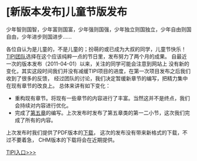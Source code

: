 # [新版本发布]儿童节版发布

少年智则国智，少年富则国富，少年强则国强，少年独立则国独立，少年自由则国自由，少年进步则国进步......

各位自认为是儿童的，不是儿童的；扮萌的或已成为大叔的同学，儿童节快乐！
[TIPI团队](http://www.php-internals.com/team/)选择在这个应该纯粹一点的节日里，发布努力了两个月的成果。
自最近一次的版本发布（2011-04-01）以来，关注的同学可能会注意到网站上
没有新的变化，其实这段时间我们并没有减缓TIPI项目的进度，在第一次项目发布之后我们收到了很多的反馈，
经过团队的讨论，我们决定暂缓新章节的编写，把精力集中在现有章节的改良上。
总体来讲有如下变化：

* 重构现有章节。将现有一些章节的内容进行了丰富。当然这并不是终点，我们会持续对内容进行优化。
* 完成了[第五章](http://www.php-internals.com/book/?p=chapt05/05-00-class-and-oop)的编写。上次发布时发布了第五章类的第一二小节，这次我们完成了所有的内容。

上次发布时我们提供了PDF版本的[下载](http://www.php-internals.com/releases/RELEASE_2011-06-01_V0.5.9.pdf)，
这次的发布没有带来新格式的下载，不过不要着急，
CHM版本的下载将会在近期提供。

[TIPI入口>>>](http://www.php-internals.com/book/)
